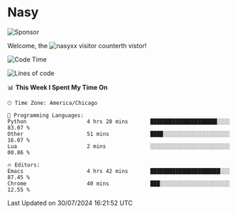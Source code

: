# Nasy

<!--
<p align="center">
<img height="200" src="https://github-readme-stats.vercel.app/api?username=nasyxx&count_private=true&show_icons=true&theme=dracula&include_all_commits=true"/>
<img height="200" src="https://github-readme-stats.vercel.app/api/top-langs/?username=nasyxx&theme=dracula&hide=html,jupyter+notebook&count_private=true&show_icons=true"/>
</p>

  
----------------
-->

![Sponsor](https://img.shields.io/static/v1.svg?label=Sponsor&message=%E2%9D%A4&logo=GitHub&style=flat&color=pink)
 
Welcome, the ![nasyxx visitor counter](https://count.getloli.com/get/@nasyxx?theme=rule34)th vistor!
 
<!--START_SECTION:waka-->
![Code Time](http://img.shields.io/badge/Code%20Time-4%2C550%20hrs%2055%20mins-blue)

![Lines of code](https://img.shields.io/badge/From%20Hello%20World%20I%27ve%20Written-6.3%20million%20lines%20of%20code-blue)

📊 **This Week I Spent My Time On** 

```text
🕑︎ Time Zone: America/Chicago

💬 Programming Languages: 
Python                   4 hrs 28 mins       █████████████████████░░░░   83.07 % 
Other                    51 mins             ████░░░░░░░░░░░░░░░░░░░░░   16.07 % 
Lua                      2 mins              ░░░░░░░░░░░░░░░░░░░░░░░░░   00.86 % 

🔥 Editors: 
Emacs                    4 hrs 42 mins       ██████████████████████░░░   87.45 % 
Chrome                   40 mins             ███░░░░░░░░░░░░░░░░░░░░░░   12.55 % 
```


 Last Updated on 30/07/2024 16:21:52 UTC
<!--END_SECTION:waka-->

<!-- ![visitors](https://visitor-badge.laobi.icu/badge?page_id=nasyxx.nasyxx) -->
